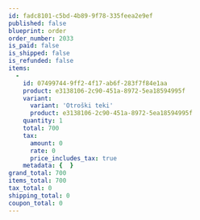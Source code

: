 ```yaml
---
id: fadc8101-c5bd-4b89-9f78-335feea2e9ef
published: false
blueprint: order
order_number: 2033
is_paid: false
is_shipped: false
is_refunded: false
items:
  -
    id: 07499744-9ff2-4f17-ab6f-283f7f84e1aa
    product: e3138106-2c90-451a-8972-5ea18594995f
    variant:
      variant: 'Otroški teki'
      product: e3138106-2c90-451a-8972-5ea18594995f
    quantity: 1
    total: 700
    tax:
      amount: 0
      rate: 0
      price_includes_tax: true
    metadata: {  }
grand_total: 700
items_total: 700
tax_total: 0
shipping_total: 0
coupon_total: 0
---
```

